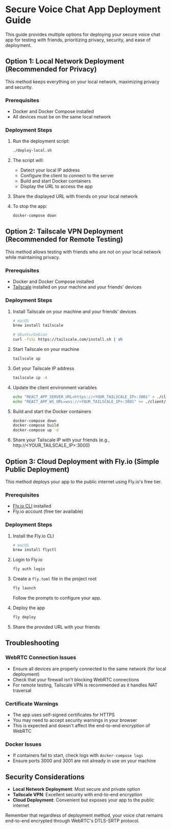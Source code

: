 # Secure Voice Chat App Deployment Guide

This guide provides multiple options for deploying your secure voice chat app for testing with friends, prioritizing privacy, security, and ease of deployment.

## Option 1: Local Network Deployment (Recommended for Privacy)

This method keeps everything on your local network, maximizing privacy and security.

### Prerequisites
- Docker and Docker Compose installed
- All devices must be on the same local network

### Deployment Steps

1. Run the deployment script:
   ```bash
   ./deploy-local.sh
   ```

2. The script will:
   - Detect your local IP address
   - Configure the client to connect to the server
   - Build and start Docker containers
   - Display the URL to access the app

3. Share the displayed URL with friends on your local network

4. To stop the app:
   ```bash
   docker-compose down
   ```

## Option 2: Tailscale VPN Deployment (Recommended for Remote Testing)

This method allows testing with friends who are not on your local network while maintaining privacy.

### Prerequisites
- Docker and Docker Compose installed
- [Tailscale](https://tailscale.com/) installed on your machine and your friends' devices

### Deployment Steps

1. Install Tailscale on your machine and your friends' devices
   ```bash
   # macOS
   brew install tailscale
   
   # Ubuntu/Debian
   curl -fsSL https://tailscale.com/install.sh | sh
   ```

2. Start Tailscale on your machine
   ```bash
   tailscale up
   ```

3. Get your Tailscale IP address
   ```bash
   tailscale ip -4
   ```

4. Update the client environment variables
   ```bash
   echo "REACT_APP_SERVER_URL=https://<YOUR_TAILSCALE_IP>:3001" > ./client/.env.production.local
   echo "REACT_APP_WS_URL=wss://<YOUR_TAILSCALE_IP>:3001" >> ./client/.env.production.local
   ```

5. Build and start the Docker containers
   ```bash
   docker-compose down
   docker-compose build
   docker-compose up -d
   ```

6. Share your Tailscale IP with your friends (e.g., http://<YOUR_TAILSCALE_IP>:3000)

## Option 3: Cloud Deployment with Fly.io (Simple Public Deployment)

This method deploys your app to the public internet using Fly.io's free tier.

### Prerequisites
- [Fly.io CLI](https://fly.io/docs/hands-on/install-flyctl/) installed
- Fly.io account (free tier available)

### Deployment Steps

1. Install the Fly.io CLI
   ```bash
   # macOS
   brew install flyctl
   ```

2. Login to Fly.io
   ```bash
   fly auth login
   ```

3. Create a `fly.toml` file in the project root
   ```bash
   fly launch
   ```
   Follow the prompts to configure your app.

4. Deploy the app
   ```bash
   fly deploy
   ```

5. Share the provided URL with your friends

## Troubleshooting

### WebRTC Connection Issues
- Ensure all devices are properly connected to the same network (for local deployment)
- Check that your firewall isn't blocking WebRTC connections
- For remote testing, Tailscale VPN is recommended as it handles NAT traversal

### Certificate Warnings
- The app uses self-signed certificates for HTTPS
- You may need to accept security warnings in your browser
- This is expected and doesn't affect the end-to-end encryption of WebRTC

### Docker Issues
- If containers fail to start, check logs with `docker-compose logs`
- Ensure ports 3000 and 3001 are not already in use on your machine

## Security Considerations

- **Local Network Deployment**: Most secure and private option
- **Tailscale VPN**: Excellent security with end-to-end encryption
- **Cloud Deployment**: Convenient but exposes your app to the public internet

Remember that regardless of deployment method, your voice chat remains end-to-end encrypted through WebRTC's DTLS-SRTP protocol.
